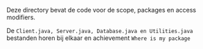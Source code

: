 Deze directory bevat de code voor de scope, packages en access modifiers. 

De ```Client.java, Server.java, Database.java en Utilities.java``` bestanden horen bij elkaar en achievement `Where is my package`

